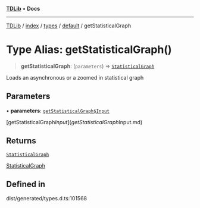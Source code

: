 [**TDLib**](../../../../../../README.md) • **Docs**

***

[TDLib](../../../../../../modules.md) / [index](../../../../../README.md) / [types](../../../README.md) / [default](../README.md) / getStatisticalGraph

# Type Alias: getStatisticalGraph()

> **getStatisticalGraph**: (`parameters`) => [`StatisticalGraph`](StatisticalGraph.md)

Loads an asynchronous or a zoomed in statistical graph

## Parameters

• **parameters**: [`getStatisticalGraph$Input`](getStatisticalGraph$Input.md)

[getStatisticalGraph$Input](getStatisticalGraph$Input.md)

## Returns

[`StatisticalGraph`](StatisticalGraph.md)

[StatisticalGraph](StatisticalGraph.md)

## Defined in

dist/generated/types.d.ts:101568
